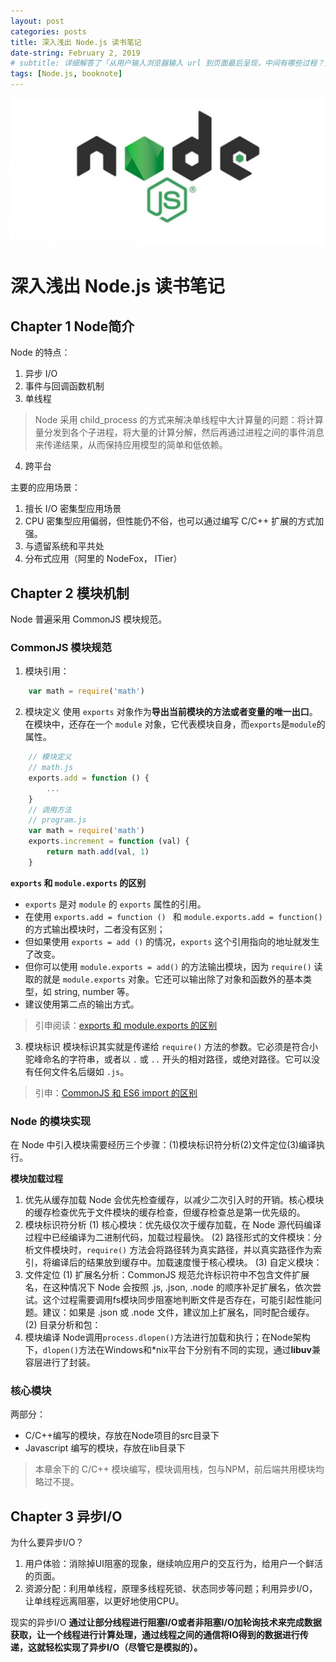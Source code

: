 ```yaml
---
layout: post
categories: posts
title: 深入浅出 Node.js 读书笔记
date-string: February 2, 2019
# subtitle: 详细解答了「从用户输入浏览器输入 url 到页面最后呈现，中间有哪些过程？」这一前端面试必问问题。
tags: [Node.js, booknote]
---
```

![$cover](/images/nodejs.jpeg)

# 深入浅出 Node.js 读书笔记

## Chapter 1 Node简介

Node 的特点：
1. 异步 I/O
2. 事件与回调函数机制
3. 单线程
> Node 采用 child_process 的方式来解决单线程中大计算量的问题：将计算量分发到各个子进程，将大量的计算分解，然后再通过进程之间的事件消息来传递结果，从而保持应用模型的简单和低依赖。
4. 跨平台

主要的应用场景：
1. 擅长 I/O 密集型应用场景
2. CPU 密集型应用偏弱，但性能仍不俗，也可以通过编写 C/C++ 扩展的方式加强。
3. 与遗留系统和平共处
4. 分布式应用（阿里的 NodeFox， ITier）

## Chapter 2 模块机制
Node 普遍采用 CommonJS 模块规范。

### CommonJS 模块规范
1. 模块引用：
```js
    var math = require('math')
```

2. 模块定义
使用 `exports` 对象作为**导出当前模块的方法或者变量的唯一出口**。
在模块中，还存在一个 `module` 对象，它代表模块自身，而`exports`是`module`的属性。
```js
    // 模块定义
    // math.js
    exports.add = function () {
        ...
    }
    // 调用方法
    // program.js
    var math = require('math')
    exports.increment = function (val) {
        return math.add(val, 1)
    }
```

**`exports` 和 `module.exports` 的区别**

 - `exports` 是对 `module` 的 `exports` 属性的引用。
 - 在使用 `exports.add = function () ` 和 `module.exports.add = function()` 的方式输出模块时，二者没有区别；
 - 但如果使用 `exports = add ()` 的情况，`exports` 这个引用指向的地址就发生了改变。
 - 但你可以使用 `module.exports = add()` 的方法输出模块，因为 `require()` 读取的就是 `module.exports` 对象。它还可以输出除了对象和函数外的基本类型，如 string, number 等。
 - 建议使用第二点的输出方式。
> 引申阅读：[exports 和 module.exports 的区别](https://cnodejs.org/topic/5231a630101e574521e45ef8)


3. 模块标识
模块标识其实就是传递给 `require()` 方法的参数。它必须是符合小驼峰命名的字符串，或者以 `.` 或 `..` 开头的相对路径，或绝对路径。它可以没有任何文件名后缀如 `.js`。

> 引申：[CommonJS 和 ES6 import 的区别](https://wmaqingbo.github.io/blog/2017/09/15/ES6%E6%A8%A1%E5%9D%97-%E5%92%8C-CommonJS-%E7%9A%84%E5%8C%BA%E5%88%AB/)

### Node 的模块实现
在 Node 中引入模块需要经历三个步骤：(1)模块标识符分析(2)文件定位(3)编译执行。

**模块加载过程**
1. 优先从缓存加载
Node 会优先检查缓存，以减少二次引入时的开销。核心模块的缓存检查优先于文件模块的缓存检查，但缓存检查总是第一优先级的。
2. 模块标识符分析
    (1) 核心模块：优先级仅次于缓存加载，在 Node 源代码编译过程中已经编译为二进制代码，加载过程最快。
    (2) 路径形式的文件模块：分析文件模块时，`require()` 方法会将路径转为真实路径，并以真实路径作为索引，将编译后的结果放到缓存中。加载速度慢于核心模块。
    (3) 自定义模块：
3. 文件定位
    (1) 扩展名分析：CommonJS 规范允许标识符中不包含文件扩展名，在这种情况下 Node 会按照 .js, .json, .node 的顺序补足扩展名，依次尝试。这个过程需要调用fs模块同步阻塞地判断文件是否存在，可能引起性能问题。建议：如果是 .json 或 .node 文件，建议加上扩展名，同时配合缓存。
    (2) 目录分析和包：
4. 模块编译
    Node调用`process.dlopen()`方法进行加载和执行；在Node架构下，`dlopen()`方法在Windows和*nix平台下分别有不同的实现，通过**libuv**兼容层进行了封装。

### 核心模块
两部分：
- C/C++编写的模块，存放在Node项目的src目录下
- Javascript 编写的模块，存放在lib目录下

> 本章余下的 C/C++ 模块编写，模块调用栈，包与NPM，前后端共用模块均略过不提。

## Chapter 3 异步I/O

为什么要异步I/O？
1. 用户体验：消除掉UI阻塞的现象，继续响应用户的交互行为，给用户一个鲜活的页面。
2. 资源分配：利用单线程，原理多线程死锁、状态同步等问题；利用异步I/O，让单线程远离阻塞，以更好地使用CPU。

现实的异步I/O
**通过让部分线程进行阻塞I/O或者非阻塞I/O加轮询技术来完成数据获取，让一个线程进行计算处理，通过线程之间的通信将IO得到的数据进行传递，这就轻松实现了异步I/O（尽管它是模拟的）。**
